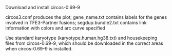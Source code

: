 Download and install circos-0.69-9

circos3.conf produces the plot; gene_name.txt contains labels for the genes involved in TFE3-Partner fusions; segdup.bundle2.txt contains link information with colors and arc curve specified

Use standard karyotype (karyotype.human.hg38.txt) and housekeeping files from circos-0.69-9, which should be downloaded in the correct areas when circos-0.69-9 is installed.
